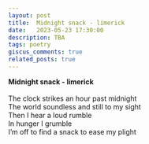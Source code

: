 ```yaml
---
layout: post
title:  Midnight snack - limerick
date:   2023-05-23 17:30:00
description: TBA
tags: poetry
giscus_comments: true
related_posts: true
---
```


<div class="poem">
<b>Midnight snack - limerick</b><br><br>The clock strikes an hour past midnight<br>The world soundless and still to my sight<br>Then I hear a loud rumble<br>In hunger I grumble<br>I’m off to find a snack to ease my plight</div>